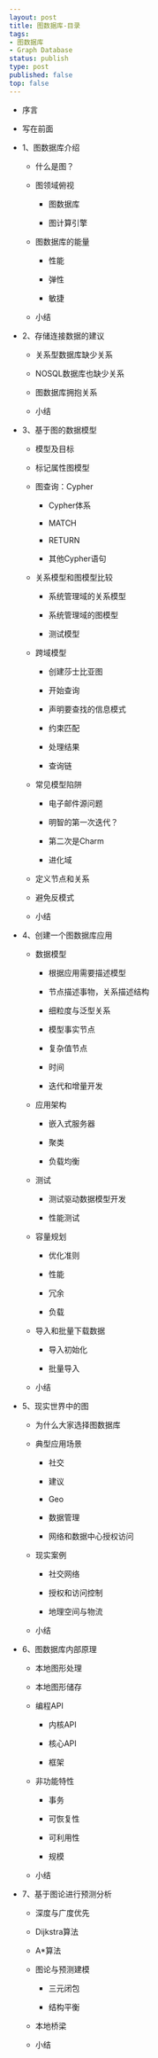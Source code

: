 ```yaml
--- 
layout: post
title: 图数据库-目录
tags: 
- 图数据库
- Graph Database
status: publish
type: post
published: false
top: false
---
```


- 序言

- 写在前面

- 1、图数据库介绍

    - 什么是图？
    
    - 图领域俯视
    
        - 图数据库
        
        - 图计算引擎
   &nbsp;
    - 图数据库的能量
       
        - 性能
       
        - 弹性
       
        - 敏捷
       
    - 小结
   
- 2、存储连接数据的建议

    - 关系型数据库缺少关系
    
    - NOSQL数据库也缺少关系
    
    - 图数据库拥抱关系
    
    - 小结  
    
- 3、基于图的数据模型

    - 模型及目标
    
    - 标记属性图模型
    
    - 图查询：Cypher
    
        - Cypher体系
        
        - MATCH
        
        - RETURN
        
        - 其他Cypher语句
        
    - 关系模型和图模型比较
    
        - 系统管理域的关系模型
        
        - 系统管理域的图模型
        
        - 测试模型
        
    - 跨域模型
    
        - 创建莎士比亚图
        
        - 开始查询
        
        - 声明要查找的信息模式
        
        - 约束匹配
        
        - 处理结果
        
        - 查询链
        
    - 常见模型陷阱
    
        - 电子邮件源问题
        
        - 明智的第一次迭代？

        - 第二次是Charm

        - 进化域
        
    - 定义节点和关系
    
    - 避免反模式
    
    - 小结
    
- 4、创建一个图数据库应用

    - 数据模型
        
        - 根据应用需要描述模型
        
        - 节点描述事物，关系描述结构
        
        - 细粒度与泛型关系
        
        - 模型事实节点
        
        - 复杂值节点
        
        - 时间
        
        - 迭代和增量开发
        
    - 应用架构
    
        - 嵌入式服务器
        
        - 聚类
        
        - 负载均衡
        
    - 测试
    
        - 测试驱动数据模型开发
        
        - 性能测试
        
    - 容量规划
    
        - 优化准则
        
        - 性能
        
        - 冗余
        
        - 负载
        
    - 导入和批量下载数据
    
        - 导入初始化     
        
        - 批量导入
        
    - 小结
    
- 5、现实世界中的图

    - 为什么大家选择图数据库
    
    - 典型应用场景
    
        - 社交
        
        - 建议
        
        - Geo
        
        - 数据管理
        
        - 网络和数据中心授权访问
        
    - 现实案例
    
        - 社交网络
        
        - 授权和访问控制
        
        - 地理空间与物流
        
    - 小结
    
- 6、图数据库内部原理

    - 本地图形处理
    
    - 本地图形储存
    
    - 编程API
    
        - 内核API
        
        - 核心API
        
        - 框架
        
    - 非功能特性
    
        - 事务
        
        - 可恢复性
        
        - 可利用性
        
        - 规模
        
    - 小结

- 7、基于图论进行预测分析

    - 深度与广度优先
    
    - Dijkstra算法
    
    - A*算法
    
    - 图论与预测建模
    
        - 三元闭包
        
        - 结构平衡
        
    - 本地桥梁
    
    - 小结    
            